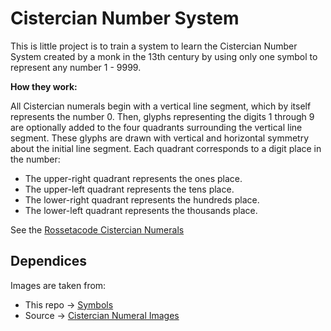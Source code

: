 # Cistercian Number System
This is little project is to train a system to learn the Cistercian Number System created by a monk in the 13th century by using only one symbol to represent any number 1 - 9999.

**How they work:**

All Cistercian numerals begin with a vertical line segment, which by itself represents the number 0. Then, glyphs representing the digits 1 through 9 are optionally added to the four quadrants surrounding the vertical line segment. These glyphs are drawn with vertical and horizontal symmetry about the initial line segment. Each quadrant corresponds to a digit place in the number:

 - The upper-right quadrant represents the ones place.
 - The upper-left quadrant represents the tens place.
 - The lower-right quadrant represents the hundreds place.
 - The lower-left quadrant represents the thousands place.

See the [Rossetacode Cistercian Numerals](https://rosettacode.org/wiki/Cistercian_numerals)

## Dependices

Images are taken from:
- This repo -> [Symbols](https://github.com/CompEng0001/CistercianNumberSystem/blob/main/symbols/Cisterican_Digits_grouped/Cistercian_digits.PNG)
- Source -> [Cistercian Numeral Images](https://upload.wikimedia.org/wikipedia/commons/6/67/Cistercian_digits_%28vertical%29.svg)